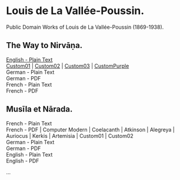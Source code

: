 # Louis de La Vallée-Poussin.

Public Domain Works of Louis de La Vallée-Poussin (1869-1938).

## The Way to Nirvāṇa.

[English - Plain Text](the-way-to-nirvana/full-text-english.md)  
[Custom01](https://cdn.solaranamnesis.com/LaValleePoussin/lavalleepoussin_nirvana_english_1917_custom01.pdf) | [Custom02](https://cdn.solaranamnesis.com/LaValleePoussin/lavalleepoussin_nirvana_english_1917_custom02.pdf) | [Custom03](https://cdn.solaranamnesis.com/LaValleePoussin/lavalleepoussin_nirvana_english_1917_custom03.pdf) | [CustomPurple](https://cdn.solaranamnesis.com/LaValleePoussin/lavalleepoussin_nirvana_english_1917_purple.pdf)  
German - Plain Text  
German - PDF  
French - Plain Text  
French - PDF  

## Musīla et Nārada.

French - Plain Text  
French - PDF | Computer Modern | Coelacanth | Atkinson | Alegreya | Auriocus | Kerkis | Artemisia | Custom01 | Custom02  
German - Plain Text  
German - PDF  
English - Plain Text  
English - PDF  

...
